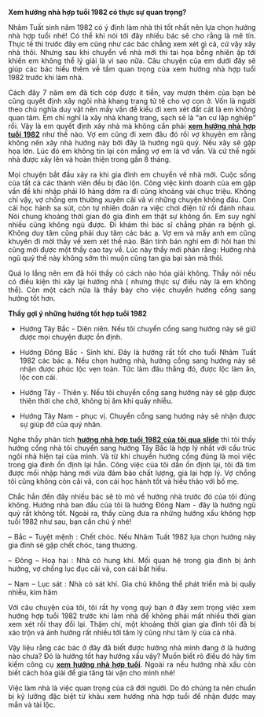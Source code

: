 <p dir="ltr" style="text-align: justify;"><span style="font-size:14px"><strong>Xem hướng nhà hợp tuổi 1982 có thực sự quan trọng? </strong></span></p>

<p dir="ltr" style="text-align: justify;"><span style="font-size:14px">Nhâm Tuất sinh năm 1982 có ý định làm nhà thì tốt nhất nên lựa chọn hướng nhà hợp tuổi nhé! Có thể khi nói tới đây nhiều bác sẽ cho rằng là mê tín. Thực tế thì trước đây em cũng như các bác chẳng xem xét gì cả, cứ vậy xây nhà thôi. Nhưng sau khi chuyển về nhà mới thì tai họa bỗng nhiên ập tới khiến em không thể lý giải là vì sao nữa. Câu chuyện của em dưới đây sẽ giúp các bác hiểu thêm về tầm quan trọng của xem hướng nhà hợp tuổi 1982 trước khi làm nhà. </span></p>

<p dir="ltr" style="text-align: justify;"><span style="font-size:14px">Cách đây 7 năm em đã tích cóp được ít tiền, vay mượn thêm của bạn bè cũng quyết định xây ngôi nhà khang trang tử tế cho vợ con ở. Vốn là người theo chủ nghĩa duy vật nên mấy vấn đề kiểu đi xem xét đất cát là em không quan tâm. Em chỉ nghĩ là xây nhà khang trang, sạch sẽ là &ldquo;an cư lập nghiệp&rdquo; rồi. Vậy là em quyết định xây nhà mà không cần phải <strong><a href="http://phongthuyso.vn/huong-nha-tuoi-nham-tuat.html">xem hướng nhà hợp tuổi 1982</a></strong> như thế nào. Vợ em cũng đi xem đâu đó rồi vợ khuyên em rằng không nên xây nhà hướng này bởi đây là hướng ngũ quỷ. Nếu xây sẽ gặp họa lớn. Lúc đó em không tin lại còn mắng vợ em là vớ vẩn. Và cứ thế ngôi nhà được xây lên và hoàn thiện trong gần 8 tháng. </span></p>

<p dir="ltr" style="text-align: justify;"><span style="font-size:14px">Mọi chuyện bắt đầu xảy ra khi gia đình em chuyển về nhà mới. Cuộc sống của tất cả các thành viên đều bị đảo lộn. Công việc kinh doanh của em gặp vấn đề khi nhập phải lô hàng dởm ra đi cũng khoảng vài chục triệu. Không chỉ vậy, vợ chồng em thường xuyên cãi vã vì những chuyện không đâu. Con cái học hành sa sút, còn tự nhiên đoản ra việc chơi điện tử rồi đánh nhau. Nói chung khoảng thời gian đó gia đình em thật sự không ổn. Em suy nghĩ nhiều cũng không ngủ được. Đi khám thì bác sĩ chẳng phán ra bệnh gì. Không duy tâm cũng phải duy tâm các bác ạ. Vợ em và mấy anh em cũng khuyên đi mời thầy về xem xét thế nào. Bán tính bán nghi em đi hỏi han thì cũng mời được một thầy cao tay về. Lúc này thầy mới phán rằng: Hướng nhà ngũ quỷ thế này không sớm thì muộn cũng tan gia bại sản mà thôi. </span></p>

<p dir="ltr" style="text-align: justify;"><span style="font-size:14px">Quá lo lắng nên em đã hỏi thầy có cách nào hóa giải không. Thầy nói nếu có điều kiện thì xây lại hướng nhà ( nhưng thực sự điều này là em không thể). Còn một cách nữa là thầy bày cho việc chuyển hướng cổng sang hướng tốt hơn. </span></p>

<p dir="ltr" style="text-align: justify;"><span style="font-size:14px"><strong>Thầy gợi ý những hướng tốt hợp tuổi 1982</strong></span></p>

<ul>
	<li dir="ltr">
	<p dir="ltr" style="text-align: justify;"><span style="font-size:14px">Hướng Tây Bắc - Diên niên. Nếu tôi chuyển cổng sang hướng này sẽ giữ được mọi chuyện được ổn định. </span></p>
	</li>
	<li dir="ltr">
	<p dir="ltr" style="text-align: justify;"><span style="font-size:14px">Hướng Đông Bắc - Sinh khí. Đây là hướng rất tốt cho tuổi Nhâm Tuất 1982 các bác ạ. Nếu chọn hướng nhà, hướng cổng sang hướng này sẽ nhận được phúc lộc vẹn toàn. Tức làm đâu thắng đó, được lộc làm ăn, lộc con cái. </span></p>
	</li>
	<li dir="ltr">
	<p dir="ltr" style="text-align: justify;"><span style="font-size:14px">Hướng Tây - Thiên y. Nếu tôi chuyển cổng sang hướng này sẽ gặp được thiên thời che chở, không bị âm khí quấy nhiễu. </span></p>
	</li>
	<li dir="ltr">
	<p dir="ltr" style="text-align: justify;"><span style="font-size:14px">Hướng Tây Nam - phục vị. Chuyển cổng sang hướng này sẽ nhận được sự giúp đỡ của quý nhân.</span></p>
	</li>
</ul>

<p dir="ltr" style="text-align: justify;"><span style="font-size:14px">Nghe thầy phân tích <strong><a href="https://www.slideshare.net/simphongthuy/l-gii-tui-nhm-tut-hp-hng-nh-no-nht">hướng nhà hợp tuổi 1982 của tôi qua slide</a></strong>&nbsp;thì tôi thấy hướng cổng nhà tôi chuyển sang hướng Tây Bắc là hợp lý nhất với cấu trúc ngôi nhà hiện tại của mình. Và từ khi chuyển hướng cổng đúng là mọi việc trong gia đình ổn định lại hẳn. Công việc của tôi dần ổn định lại, tôi đã tìm được mối nhập hàng mới vừa đảm bảo chất lượng, giá lại hợp lý. Vợ chồng tôi cũng không còn cãi vã, con cái học hành tốt và hiếu thảo với bố mẹ. </span></p>

<p dir="ltr" style="text-align: justify;"><span style="font-size:14px">Chắc hẳn đến đây nhiều bác sẽ tò mò về hướng nhà trước đó của tôi đúng không. Hướng nhà ban đầu của tôi là hướng Đông Nam - đây là hướng ngũ quỷ rất không tốt. Ngoài ra, thầy cũng đưa ra những hướng xấu không hợp tuổi 1982 như sau, bạn cần chú ý nhé!</span></p>

<p dir="ltr" style="text-align: justify;"><span style="font-size:14px">&ndash; Bắc &ndash; Tuyệt mệnh : Chết chóc. Nếu Nhâm Tuất 1982 lựa chọn hướng này gia đình sẽ gặp chết chóc, tang thương.</span></p>

<p dir="ltr" style="text-align: justify;"><span style="font-size:14px">&ndash; Đông &ndash; Hoạ hại : Nhà có hung khí. Mối quan hệ trong gia đình bị ảnh hưởng, vợ chồng lục đục cãi vã, con cái bất hiếu.</span></p>

<p dir="ltr" style="text-align: justify;"><span style="font-size:14px">&ndash; Nam &ndash; Lục sát : Nhà có sát khí. Gia chủ không thể phát triển mà bị quấy nhiễu, kìm hãm</span></p>

<p dir="ltr" style="text-align: justify;"><span style="font-size:14px">Với câu chuyện của tôi, tôi rất hy vọng quý bạn ở đây xem trọng việc xem hướng hợp tuổi 1982 trước khi làm nhà để không phải mất nhiều thời gian xem xét rồi thay đổi lại. Thậm chí, một khoảng thời gian gia đình tôi đã bị xáo trộn và ảnh hưởng rất nhiều tới tâm lý cũng như tâm lý của cả nhà. </span></p>

<p dir="ltr" style="text-align: justify;"><span style="font-size:14px">Vậy liệu rằng các bác ở đây đã biết được hướng nhà mình đang ở là hướng nào chưa? Đó là hướng tốt hay hướng xấu vậy? Muốn biết rõ điều đó hãy tìm kiếm công cụ <strong><a href="https://phongthuyso.vn/xem-huong-nha.html">xem hướng nhà hợp tuổi</a></strong>. Ngoài ra nếu hướng nhà xấu còn biết cách hóa giải để gia tăng tài vận cho mình nhé! </span></p>

<p dir="ltr" style="text-align: justify;"><span style="font-size:14px">Việc làm nhà là việc quan trọng của cả đời người. Do đó chúng ta nên chuẩn bị kỹ lưỡng đặc biệt từ khâu xem hướng nhà hợp tuổi để nhận được may mắn và tài lộc.</span></p>
